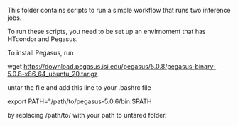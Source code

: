 This folder contains scripts to run a simple workflow that
runs two inference jobs. 

To run these scripts, you need to be set up an envirnoment
that has HTcondor and Pegasus.

To install Pegasus, run

wget https://download.pegasus.isi.edu/pegasus/5.0.8/pegasus-binary-5.0.8-x86_64_ubuntu_20.tar.gz

untar the file and add this line to your .bashrc file 

export PATH="/path/to/pegasus-5.0.6/bin:$PATH

by replacing /path/to/ with your path to untared folder.
